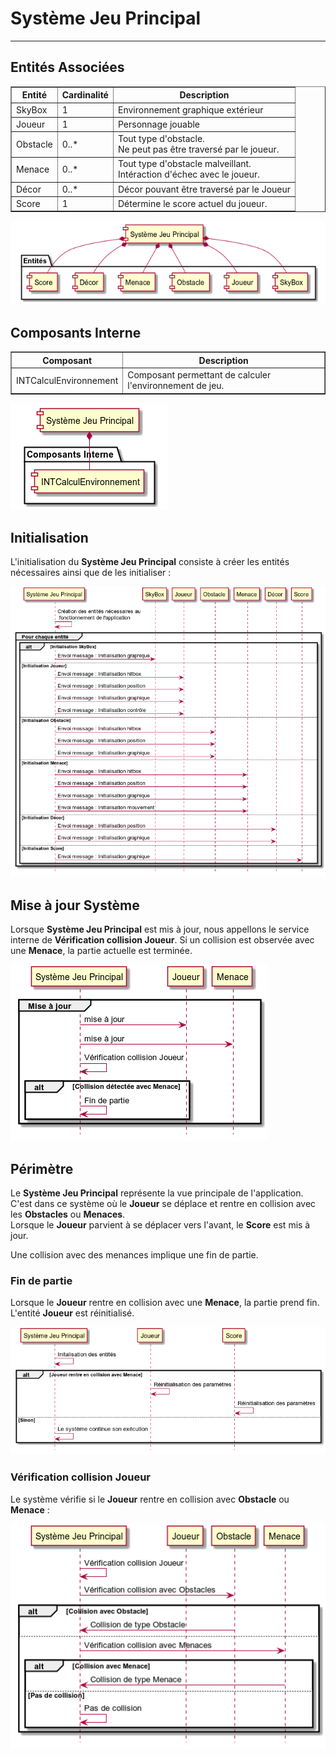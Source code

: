 # Système Jeu Principal #

----------

## Entités Associées ##

<table border = "1">
	<tr>
		<th>Entité</th>
		<th>Cardinalité</th>
		<th>Description</th>
	</tr>
	<tr>
		<td>SkyBox</td>
		<td>1</td>
		<td>Environnement graphique extérieur</td>
	</tr>
	<tr>
		<td>Joueur</td>
		<td>1</td>
		<td>Personnage jouable</td>
	</tr>
	<tr>
		<td>Obstacle</td>
		<td>0..*</td>
		<td>Tout type d'obstacle. <br/> Ne peut pas être traversé par le joueur.</td>
	</tr>
	<tr>
		<td>Menace</td>
		<td>0..*</td>
		<td>Tout type d'obstacle malveillant. <br/> Intéraction d'échec avec le joueur.</td>
	</tr>
	<tr>
		<td>Décor</td>
		<td>0..*</td>
		<td>Décor pouvant être traversé par le Joueur</td>
	</tr>
	<tr>
		<td>Score</td>
		<td>1</td>
		<td>Détermine le score actuel du joueur.</td>
	</tr>
</table>

![](systeme-principal-entite.png)

## Composants Interne ##


<table border = "1">
	<tr>
		<th>Composant</th>
		<th>Description</th>
	</tr>
	<tr>
		<td>INTCalculEnvironnement</td>
		<td>Composant permettant de calculer l'environnement de jeu.</td>
	</tr>
</table>

![](systeme-composant-interne.png)

## Initialisation ##

L'initialisation du **Système Jeu Principal** consiste à créer les entités nécessaires ainsi que de les initialiser :

![](systeme-initialisation.png)

## Mise à jour Système ##

Lorsque **Système Jeu Principal** est mis à jour, nous appellons le service interne de **Vérification collision Joueur**. Si un collision est observée avec une **Menace**, la partie actuelle est terminée.

![](systeme-mise-a-jour.png)

## Périmètre ##

Le **Système Jeu Principal** représente la vue principale de l'application. C'est dans ce système où le **Joueur** se déplace et rentre en collision avec les **Obstacles** ou **Menaces**. <br/>
Lorsque le **Joueur** parvient à se déplacer vers l'avant, le **Score** est mis à jour.

Une collision avec des menances implique une fin de partie. <br/>

### Fin de partie ###

Lorsque le **Joueur** rentre en collision avec une **Menace**, la partie prend fin. L'entité **Joueur** est réinitialisé. <br/>

![](fin-de-partie.png)

### Vérification collision Joueur ###

Le système vérifie si le **Joueur** rentre en collision avec **Obstacle** ou **Menace** : 

![](systeme-principal-collision-joueur.png)
